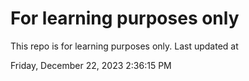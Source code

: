 # For learning purposes only
This repo is for learning purposes only.
Last updated at

Friday, December 22, 2023 2:36:15 PM

